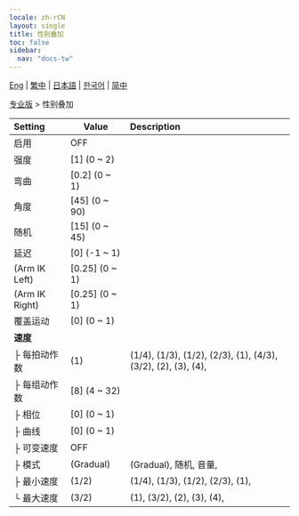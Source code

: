 ```yaml
---
locale: zh-rCN
layout: single
title: 性别叠加
toc: false
sidebar:
  nav: "docs-tw"
---
```

[Eng](/dancexr/menu/2025.4/actor/sex_overlay) | [繁中](/tw/dancexr/menu/2025.4/actor/sex_overlay) | [日本語](/jp/dancexr/menu/2025.4/actor/sex_overlay) | [한국어](/kr/dancexr/menu/2025.4/actor/sex_overlay) | [简中](/zh/dancexr/menu/2025.4/actor/sex_overlay)

[专业版](../menu#专业版) > 性别叠加



| Setting | Value | Description |
| :--- | --- | :--- |
| 启用 | OFF | 
| 强度 | [1] (0 ~ 2) | 
| 弯曲 | [0.2] (0 ~ 1) | 
| 角度 | [45] (0 ~ 90) | 
| 随机 | [15] (0 ~ 45) | 
| 延迟 | [0] (-1 ~ 1) | 
| (Arm IK Left) | [0.25] (0 ~ 1) | 
| (Arm IK Right) | [0.25] (0 ~ 1) | 
| 覆盖运动 | [0] (0 ~ 1) | 
| **速度** | | 
| ├&nbsp;每拍动作数 | (1) | (1/4), (1/3), (1/2), (2/3), (1), (4/3), (3/2), (2), (3), (4), 
| ├&nbsp;每组动作数 | [8] (4 ~ 32) | 
| ├&nbsp;相位 | [0] (0 ~ 1) | 
| ├&nbsp;曲线 | [0] (0 ~ 1) | 
| ├&nbsp;可变速度 | OFF | 
| ├&nbsp;模式 | (Gradual) | (Gradual), 随机, 音量, 
| ├&nbsp;最小速度 | (1/2) | (1/4), (1/3), (1/2), (2/3), (1), 
| └&nbsp;最大速度 | (3/2) | (1), (3/2), (2), (3), (4), 
